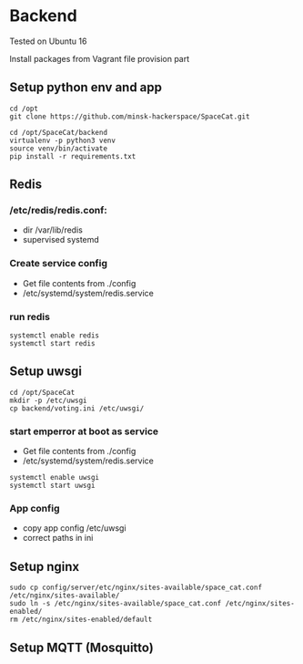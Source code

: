 
# Backend

Tested on Ubuntu 16

Install packages from Vagrant file provision part

## Setup python env and app

```
cd /opt
git clone https://github.com/minsk-hackerspace/SpaceCat.git

cd /opt/SpaceCat/backend
virtualenv -p python3 venv
source venv/bin/activate
pip install -r requirements.txt

```

## Redis


### /etc/redis/redis.conf:

- dir /var/lib/redis
- supervised systemd

### Create service config

- Get file contents from ./config
- /etc/systemd/system/redis.service

### run redis

```
systemctl enable redis
systemctl start redis
```

## Setup uwsgi

```
cd /opt/SpaceCat
mkdir -p /etc/uwsgi
cp backend/voting.ini /etc/uwsgi/

```

### start emperror at boot as service

- Get file contents from ./config
- /etc/systemd/system/redis.service

```
systemctl enable uwsgi
systemctl start uwsgi
```


### App config
- copy app config /etc/uwsgi
- correct paths in ini

## Setup nginx
```
sudo cp config/server/etc/nginx/sites-available/space_cat.conf /etc/nginx/sites-available/
sudo ln -s /etc/nginx/sites-available/space_cat.conf /etc/nginx/sites-enabled/
rm /etc/nginx/sites-enabled/default
```

## Setup MQTT (Mosquitto)




